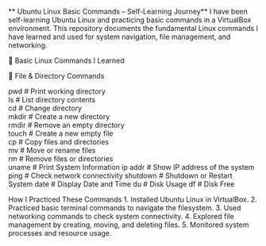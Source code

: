 ** Ubuntu Linux Basic Commands – Self-Learning Journey**
I have been self-learning Ubuntu Linux and practicing basic commands in a VirtualBox environment. This repository documents the fundamental Linux commands I have learned and used for system navigation, file management, and networking.

📌 Basic Linux Commands I Learned

📂 File & Directory Commands

pwd        # Print working directory  
ls         # List directory contents  
cd         # Change directory  
mkdir      # Create a new directory  
rmdir      # Remove an empty directory  
touch      # Create a new empty file  
cp         # Copy files and directories  
mv         # Move or rename files  
rm         # Remove files or directories  
uname      # Print System Information
ip addr    # Show IP address of the system  
ping       # Check network connectivity 
shutdown   # Shutdown or Restart System
date       # Display Date and Time
du         # Disk Usage
df         # Disk Free

How I Practiced These Commands
	1.	Installed Ubuntu Linux in VirtualBox.
	2.	Practiced basic terminal commands to navigate the filesystem.
	3.	Used networking commands to check system connectivity.
	4.	Explored file management by creating, moving, and deleting files.
	5.	Monitored system processes and resource usage.
